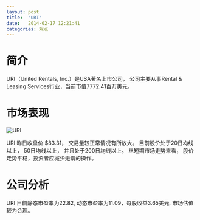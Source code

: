 ```yaml
---
layout: post
title:  "URI"
date:   2014-02-17 12:21:41
categories: 观点
---
```


# 简介
URI（United Rentals, Inc.）是USA著名上市公司，
公司主要从事Rental & Leasing Services行业，当前市值7772.41百万美元。

# 市场表现

![URI](http://finviz.com/chart.ashx?t=URI&ty=c&ta=1&p=d&s=l)

URI 昨日收盘价 $83.31，
交易量较正常情况有所放大。
目前股价处于20日均线以上，
50日均线以上，
并且处于200日均线以上。
从短期市场走势来看，
股价走势平稳，投资者应减少无谓的操作。

# 公司分析
URI 目前静态市盈率为22.82, 动态市盈率为11.09，每股收益3.65美元,
市场估值较为合理。
